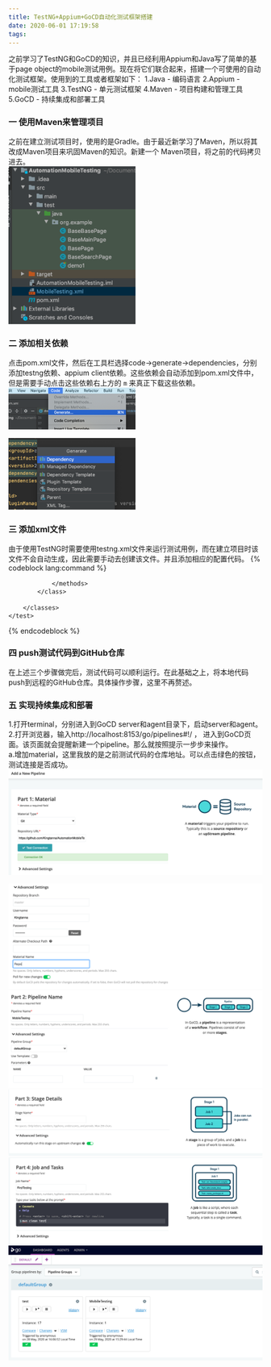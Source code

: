 ```yaml
---
title: TestNG+Appium+GoCD自动化测试框架搭建
date: 2020-06-01 17:19:58
tags:
---
```


之前学习了TestNG和GoCD的知识，并且已经利用Appium和Java写了简单的基于page object的mobile测试用例。现在将它们联合起来，搭建一个可使用的自动化测试框架。使用到的工具或者框架如下：
1.Java - 编码语言
2.Appium - mobile测试工具
3.TestNG - 单元测试框架
4.Maven - 项目构建和管理工具
5.GoCD - 持续集成和部署工具

### 一 使用Maven来管理项目
之前在建立测试项目时，使用的是Gradle。由于最近新学习了Maven，所以将其改成Maven项目来巩固Maven的知识。新建一个
Maven项目，将之前的代码拷贝进去。  
<img src ="TestNG-Appium-GoCD自动化测试框架搭建/maven管理项目.png" width=50% >


### 二 添加相关依赖
点击pom.xml文件，然后在工具栏选择code->generate->dependencies，分别添加testng依赖、appium client依赖。这些依赖会自动添加到pom.xml文件中，但是需要手动点击这些依赖右上方的 ```m``` 来真正下载这些依赖。
<img src ="TestNG-Appium-GoCD自动化测试框架搭建/添加依赖1.png" width=50% >   

<img src ="TestNG-Appium-GoCD自动化测试框架搭建/添加依赖2.png" width=50% >

### 三 添加xml文件
由于使用TestNG时需要使用testng.xml文件来运行测试用例，而在建立项目时该文件不会自动生成，因此需要手动去创建该文件。并且添加相应的配置代码。
{% codeblock lang:command %}
<?xml version="1.0" encoding="UTF-8"?>
<!DOCTYPE suite SYSTEM "http://testng.org/testng-1.0.dtd">
<suite name="Default Suite">
    <test name="Demo">
        <classes>
            <class name="org.example.demo1">
                <methods>

                </methods>
            </class>

        </classes>
    </test>
</suite>
{% endcodeblock %}  


### 四 push测试代码到GitHub仓库
在上述三个步骤做完后，测试代码可以顺利运行。在此基础之上，将本地代码push到远程的GitHub仓库。具体操作步骤，这里不再赘述。

### 五 实现持续集成和部署
1.打开terminal，分别进入到GoCD server和agent目录下，启动server和agent。
2.打开浏览器，输入http://localhost:8153/go/pipelines#!/ ， 进入到GoCD页面。该页面就会提醒新建一个pipeline。那么就按照提示一步步来操作。  
  a.增加material，这里我放的是之前测试代码的仓库地址。可以点击绿色的按钮，测试连接是否成功。
 <img src ="TestNG-Appium-GoCD自动化测试框架搭建/automationMobileTesting/CreatePipeline1.png" width=100% >

 <img src ="TestNG-Appium-GoCD自动化测试框架搭建/automationMobileTesting/CreatePipeline2.png" width=100% >
 <img src ="TestNG-Appium-GoCD自动化测试框架搭建/automationMobileTesting/CreatePipeline3.png" width=100% >
 <img src ="TestNG-Appium-GoCD自动化测试框架搭建/automationMobileTesting/CreatePipeline4.png" width=100% >
 <img src ="TestNG-Appium-GoCD自动化测试框架搭建/automationMobileTesting/CreatePipeline5.png" width=100% >
 <img src ="TestNG-Appium-GoCD自动化测试框架搭建/automationMobileTesting/CreatePipeline6.png" width=100% >


 


